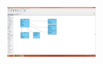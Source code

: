 
<p> 
  <PRANAY IMAGE> <img src="https://github.com/Nithin4536/image/blob/master/RETAILING%20MACHINE.PNG" width="200" title="hover text">
</p>
